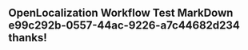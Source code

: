 <properties
ms.topic="hero-topic"
ms.test1="hero-topic"
ms.test2="test"/>

## OpenLocalization Workflow Test MarkDown e99c292b-0557-44ac-9226-a7c44682d234 thanks!
